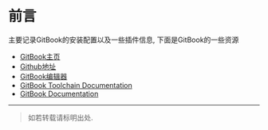 # 前言
主要记录GitBook的安装配置以及一些插件信息, 下面是GitBook的一些资源

* [GitBook主页](https://www.gitbook.com/)
* [Github地址](https://github.com/GitbookIO/)
* [GitBook编辑器](https://www.gitbook.com/editor/osx)
* [GitBook Toolchain Documentation](http://toolchain.gitbook.com/)
* [GitBook Documentation](http://help.gitbook.com/)

---
> 如若转载请标明出处.
